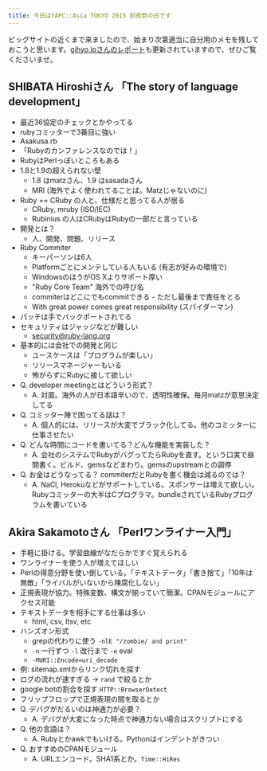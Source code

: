 ```yaml
---
title: 今日はYAPC::Asia TOKYO 2015 前夜祭の日です
---
```


ビッグサイトの近くまで来ましたので、始まり次第適当に自分用のメモを残しておこうと思います。[gihyo.jpさんのレポート](http://gihyo.jp/news/report/01/yapcasia2015/0000)も更新されていますので、ぜひご覧くださいませ。

## SHIBATA Hiroshiさん  「The story of language development」

* 最近36協定のチェックとかやってる
* rubyコミッターで3番目に強い
* Asakusa.rb
* 「Rubyのカンファレンスなのでは！」
* RubyはPerlっぽいところもある
* 1.8と1.9の超えられない壁
    * 1.8 はmatzさん、1.9 はsasadaさん
    * MRI (海外でよく使われてることば。Matzじゃないのに)
* Ruby == CRuby の人と、仕様だと思ってる人が居る
    * CRuby, mruby (ISO/IEC)
    * Rubinius の人はCRubyはRubyの一部だと言っている
* 開発とは？
    * 人、開発、問題、リリース
* Ruby Commiter
    * キーパーソンは6人
    * Platformごとにメンテしている人もいる (有志が好みの環境で)
    * WindowsのほうがOS Xよりサポート厚い
    * "Ruby Core Team" 海外での呼び名
    * commiterはどこにでもcommitできる - ただし最後まで責任をとる
    * With great power comes great responsibility (スパイダーマン)
* パッチは手でバックポートされてる
* セキュリティはジャッジなどが難しい
    * security@ruby-lang.org
* 基本的には会社での開発と同じ
    * ユースケースは「プログラムが楽しい」
	* リリースマネージャーもいる
	* 怖がらずにRubyに接して欲しい
* Q. developer meetingとはどういう形式？
    * A. 対面。海外の人が日本語辛いので、透明性確保。毎月matzが意思決定してる
* Q. コミッター陣で困ってる話は？
    * A. 個人的には、リリースが大変でブラック化してる。他のコミッターに仕事させたい
* Q. どんな時間にコードを書いてる？どんな機能を実装した？
    * A. 会社のシステムでRubyがバグってたらRubyを直す。という口実で昼間書く。ビルド、gemsなどまわり。gemsのupstreamとの調停
* Q. お金はどうなってる？ commiterだとRubyを書く機会は減るのでは？
    * A. NaCl, Herokuなどがサポートしている。スポンサーは増えて欲しい。Rubyコミッターの大半はCプログラマ。bundleされているRubyプログラムを書いている

## Akira Sakamotoさん  「Perlワンライナー入門」

* 手軽に掛ける。学習曲線がなだらかですぐ覚えられる
* ワンライナーを使う人が増えてほしい
* Perlの得意分野を使い倒している。「テキストデータ」「書き捨て」「10年は無敵」「ライバルがいないから陳腐化しない」
* 正規表現が協力。特殊変数、構文が揃っていて簡潔。CPANモジュールにアクセス可能
* テキストデータを相手にする仕事は多い
    * html, csv, ltsv, etc
* ハンズオン形式
    * grepの代わりに使う `-nlE "/zombie/ and print"`
	* `-n` 一行ずつ `-l` 改行まで `-e` eval
	* `-MURI::Encode=uri_decode`
* 例: sitemap.xmlからリンク切れを探す
* ログの流れが速すぎる → `rand` で絞るとか
* google botの割合を探す `HTTP::BrowserDetect`
* フリップフロップで正規表現の間を取るとか
* Q. デバグがだるいのは神通力が必要？
    * A. デバグが大変になった時点で神通力ない場合はスクリプトにする
* Q. 他の言語は？
    * A. Rubyとかawkでもいける。Pythonはインデントがきつい
* Q. おすすめのCPANモジュール
    * A. URLエンコード。SHA1系とか。`Time::HiRes`

<!--

## tagomorisさん 「我々にできるOSSとそのコミュニティの育てかた」

-->
